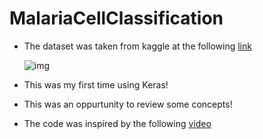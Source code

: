 # MalariaCellClassification

- The dataset was taken from kaggle at the following [link](https://www.kaggle.com/datasets/iarunava/cell-images-for-detecting-malaria)

  ![img](https://github.com/SimBoex/MalariaCellClassification/blob/ea96facbbb76dedb728b600b608c547eb4a86f83/MalariaCells.png)
  
- This was my first time using Keras!
- This was an oppurtunity to review some concepts!
- The code was inspired by the following [video](https://www.youtube.com/watch?v=R9PPxpzj5tI)
